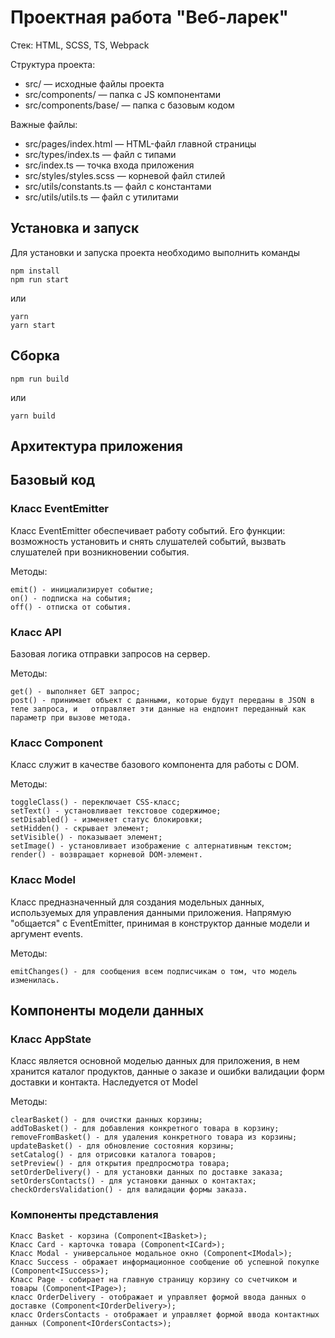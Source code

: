 # Проектная работа "Веб-ларек"

Стек: HTML, SCSS, TS, Webpack

Структура проекта:
- src/ — исходные файлы проекта
- src/components/ — папка с JS компонентами
- src/components/base/ — папка с базовым кодом

Важные файлы:
- src/pages/index.html — HTML-файл главной страницы
- src/types/index.ts — файл с типами
- src/index.ts — точка входа приложения
- src/styles/styles.scss — корневой файл стилей
- src/utils/constants.ts — файл с константами
- src/utils/utils.ts — файл с утилитами

## Установка и запуск
Для установки и запуска проекта необходимо выполнить команды

```
npm install
npm run start
```

или

```
yarn
yarn start
```
## Сборка

```
npm run build
```

или

```
yarn build
```
## Архитектура приложения

## Базовый код

### Класс EventEmitter
Класс EventEmitter обеспечивает работу событий. Его функции: возможность установить и снять слушателей событий, вызвать слушателей при возникновении события.  

Методы:  

    emit() - инициализирует событие;
    on() - подписка на события;  
    off() - отписка от события. 

### Класс API
Базовая логика отправки запросов на сервер.  

Методы:  

    get() - выполняет GET запрос;   
    post() - принимает объект с данными, которые будут переданы в JSON в теле запроса, и   отправляет эти данные на ендпоинт переданный как параметр при вызове метода.

### Класс Component
Класс служит в качестве базового компонента для работы с DOM.  

Методы:  

    toggleClass() - переключает CSS-класс;
    setText() - установливает текстовое содержимое;
    setDisabled() - изменяет статус блокировки;
    setHidden() - скрывает элемент;
    setVisible() - показывает элемент;
    setImage() - установливает изображение с алтернативным текстом;
    render() - возвращает корневой DOM-элемент.

### Класс Model
Класс предназначенный для создания модельных данных, используемых для управления данными приложения. 
Напрямую "общается" с EventEmitter, принимая в конструктор данные модели и аргумент events.

Методы:

    emitChanges() - для сообщения всем подписчикам о том, что модель изменилась.

## Компоненты модели данных

### Класс AppState
Класс является основной моделью данных для приложения, в нем хранится каталог продуктов, данные о заказе и ошибки валидации форм доставки и контакта.
Наследуется от Model

Методы:

    clearBasket() - для очистки данных корзины;
    addToBasket() - для добавления конкретного товара в корзину;
    removeFromBasket() - для удаления конкретного товара из корзины;
    updateBasket() - для обновление состояния корзины;
    setCatalog() - для отрисовки каталога товаров;
    setPreview() - для открытия предпросмотра товара;
    setOrderDelivery() - для установки данных по доставке заказа;
    setOrdersContacts() - для установки данных о контактах;
    checkOrdersValidation() - для валидации формы заказа.

### Компоненты представления

    Класс Basket - корзина (Component<IBasket>);
    Класс Card - карточка товара (Component<ICard>);
    Класс Modal - универсальное модальное окно (Component<IModal>);
    Класс Success - ображает информационное сообщение об успешной покупке (Component<ISuccess>);
    Класс Page - собирает на главную страницу корзину со счетчиком и товары (Component<IPage>);
    класс OrderDelivery - отображает и управляет формой ввода данных о доставке (Component<IOrderDelivery>);
    класс OrdersContacts - отображает и управляет формой ввода контактных данных (Component<IOrdersContacts>);

